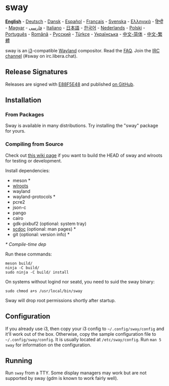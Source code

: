 # sway

**[English][en]** - [Deutsch][de] - [Dansk][dk] - [Español][es] - [Français][fr] - [Svenska][sv] - [Ελληνικά][gr] - [हिन्दी][hi] - [Magyar][hu] - [فارسی][ir] - [Italiano][it] - [日本語][ja] - [한국어][ko] - [Nederlands][nl] - [Polski][pl] - [Português][pt] - [Română][ro] - [Русский][ru] - [Türkçe][tr] - [Українська][uk] - [中文-简体][zh-CN] - [中文-繁體][zh-TW]

sway is an [i3]-compatible [Wayland] compositor. Read the [FAQ]. Join the
[IRC channel] \(#sway on irc.libera.chat).

## Release Signatures

Releases are signed with [E88F5E48] and published [on GitHub][GitHub releases].

## Installation

### From Packages

Sway is available in many distributions. Try installing the "sway" package for
yours.

### Compiling from Source

Check out [this wiki page][Development setup] if you want to build the HEAD of
sway and wlroots for testing or development.

Install dependencies:

* meson \*
* [wlroots]
* wayland
* wayland-protocols \*
* pcre2
* json-c
* pango
* cairo
* gdk-pixbuf2 (optional: system tray)
* [scdoc] (optional: man pages) \*
* git (optional: version info) \*

_\* Compile-time dep_

Run these commands:

    meson build/
    ninja -C build/
    sudo ninja -C build/ install

On systems without logind nor seatd, you need to suid the sway binary:

    sudo chmod a+s /usr/local/bin/sway

Sway will drop root permissions shortly after startup.

## Configuration

If you already use i3, then copy your i3 config to `~/.config/sway/config` and
it'll work out of the box. Otherwise, copy the sample configuration file to
`~/.config/sway/config`. It is usually located at `/etc/sway/config`.
Run `man 5 sway` for information on the configuration.

## Running

Run `sway` from a TTY. Some display managers may work but are not supported by
sway (gdm is known to work fairly well).

[en]: https://github.com/swaywm/sway#readme
[de]: README.de.md
[dk]: README.dk.md
[es]: README.es.md
[fr]: README.fr.md
[sv]: README.sv.md
[gr]: README.gr.md
[hi]: README.hn.md
[hu]: README.hu.md
[ir]: README.ir.md
[it]: README.it.md
[ja]: README.ja.md
[ko]: README.ko.md
[nl]: README.nl.md
[pl]: README.pl.md
[pt]: README.pt.md
[ro]: README.ro.md
[ru]: README.ru.md
[tr]: README.tr.md
[uk]: README.uk.md
[zh-CN]: README.zh-CN.md
[zh-TW]: README.zh-TW.md
[i3]: https://i3wm.org/
[Wayland]: http://wayland.freedesktop.org/
[FAQ]: https://github.com/swaywm/sway/wiki
[IRC channel]: https://web.libera.chat/gamja/?channels=#sway
[E88F5E48]: https://keys.openpgp.org/search?q=34FF9526CFEF0E97A340E2E40FDE7BE0E88F5E48
[GitHub releases]: https://github.com/swaywm/sway/releases
[Development setup]: https://github.com/swaywm/sway/wiki/Development-Setup
[wlroots]: https://gitlab.freedesktop.org/wlroots/wlroots
[scdoc]: https://git.sr.ht/~sircmpwn/scdoc
